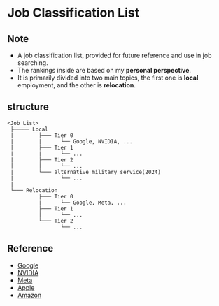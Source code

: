 # Job Classification List

## Note
- A job classification list, provided for future reference and use in job searching.
- The rankings inside are based on my **personal perspective**.
- It is primarily divided into two main topics, the first one is **local** employment, and the other is **relocation**.

## structure
```
<Job List>
 ├───── Local 
 |        ├─── Tier 0        
 |        |      └── Google, NVIDIA, ...
 |        ├─── Tier 1
 |        |      └── ...
 |        ├─── Tier 2
 |        |      └── ...
 |        └─── alternative military service(2024)
 |               └── ...    
 |    
 └─── Relocation
          ├─── Tier 0        
          |      └── Google, Meta, ...
          ├─── Tier 1
          |      └── ...
          └─── Tier 2
                 └── ...       
```

## Reference
- [Google](https://www.google.com/about/careers/applications/jobs/results?)
- [NVIDIA](https://nvidia.wd5.myworkdayjobs.com/NVIDIAExternalCareerSite)
- [Meta](https://www.metacareers.com/jobs)
- [Apple](https://jobs.apple.com/en-us/search?location=united-states-USA)
- [Amazon](https://www.amazon.jobs/en/)
